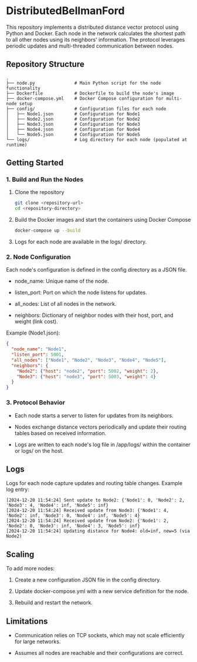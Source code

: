 # DistributedBellmanFord

This repository implements a distributed distance vector protocol using Python and Docker. Each node in the network calculates the shortest path to all other nodes using its neighbors' information. The protocol leverages periodic updates and multi-threaded communication between nodes.

## Repository Structure

```
.
├── node.py               # Main Python script for the node functionality
├── Dockerfile            # Dockerfile to build the node's image
├── docker-compose.yml    # Docker Compose configuration for multi-node setup
├── config/               # Configuration files for each node
│   ├── Node1.json        # Configuration for Node1
│   ├── Node2.json        # Configuration for Node2
│   ├── Node3.json        # Configuration for Node3
│   ├── Node4.json        # Configuration for Node4
│   └── Node5.json        # Configuration for Node5
└── logs/                 # Log directory for each node (populated at runtime)
```

## Getting Started

### 1. Build and Run the Nodes

1. Clone the repository
    ```bash
    git clone <repository-url>
    cd <repository-directory>
    ```
2. Build the Docker images and start the containers using Docker Compose
    ```bash
    docker-compose up --build
    ```
3. Logs for each node are available in the logs/ directory.

### 2. Node Configuration

Each node's configuration is defined in the config directory as a JSON file.

- node_name: Unique name of the node.

- listen_port: Port on which the node listens for updates.

- all_nodes: List of all nodes in the network.

- neighbors: Dictionary of neighbor nodes with their host, port, and weight (link cost).

Example (Node1.json):
```json
{
  "node_name": "Node1",
  "listen_port": 5001,
  "all_nodes": ["Node1", "Node2", "Node3", "Node4", "Node5"],
  "neighbors": {
    "Node2": {"host": "node2", "port": 5002, "weight": 2},
    "Node3": {"host": "node3", "port": 5003, "weight": 4}
  }
}
```

### 3. Protocol Behavior

- Each node starts a server to listen for updates from its neighbors.

- Nodes exchange distance vectors periodically and update their routing tables based on received information.

- Logs are written to each node's log file in /app/logs/ within the container or logs/ on the host.

## Logs

Logs for each node capture updates and routing table changes. Example log entry:

```
[2024-12-20 11:54:24] Sent update to Node2: {'Node1': 0, 'Node2': 2, 'Node3': 4, 'Node4': inf, 'Node5': inf}
[2024-12-20 11:54:24] Received update from Node3: {'Node1': 4, 'Node2': inf, 'Node3': 0, 'Node4': inf, 'Node5': 4}
[2024-12-20 11:54:24] Received update from Node2: {'Node1': 2, 'Node2': 0, 'Node3': inf, 'Node4': 3, 'Node5': inf}
[2024-12-20 11:54:24] Updating distance for Node4: old=inf, new=5 (via Node2)
```

## Scaling

To add more nodes:

1. Create a new configuration JSON file in the config directory.

2. Update docker-compose.yml with a new service definition for the node.

3. Rebuild and restart the network.

## Limitations

- Communication relies on TCP sockets, which may not scale efficiently for large networks.

- Assumes all nodes are reachable and their configurations are correct.